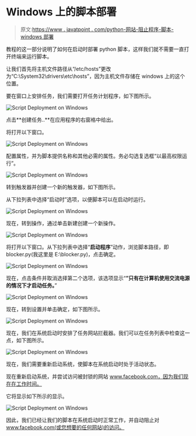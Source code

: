 # Windows 上的脚本部署

> 原文:[https://www . javatpoint . com/python-网站-阻止程序-脚本-windows 部署](https://www.javatpoint.com/python-website-blocker-script-deployment-on-windows)

教程的这一部分说明了如何在启动时部署 python 脚本，这样我们就不需要一直打开终端来运行脚本。

让我们首先将主机文件路径从“/etc/hosts”更改为“C:\System32\drivers\etc\hosts”，因为主机文件存储在 windows 上的这个位置。

要在窗口上安排任务，我们需要打开任务计划程序，如下图所示。

![Script Deployment on Windows](../Images/fd1c348f3a022ea35e0f014c45271afe.png)

点击**创建任务..**在应用程序的右窗格中给出。

将打开以下窗口。

![Script Deployment on Windows](../Images/b9e55653ca7fb5918089a143505afdc2.png)

配置属性，并为脚本提供名称和其他必需的属性。务必勾选复选框“以最高权限运行”。

![Script Deployment on Windows](../Images/0155dfe215835155a12d7ea06cdddd8f.png)

转到触发器并创建一个新的触发器，如下图所示。

从下拉列表中选择“启动时”选项，以便脚本可以在启动时运行。

![Script Deployment on Windows](../Images/fff3e3f54c7cbf62c8caf23c332c8b11.png)

现在，转到操作，通过单击新建创建一个新操作。

![Script Deployment on Windows](../Images/3be52241040d91ade4523b449b18d07b.png)

将打开以下窗口。从下拉列表中选择“**启动程序**”动作，浏览脚本路径，即 blocker.py(我这里是 E:\blocker.py)，点击确定。

![Script Deployment on Windows](../Images/9aaa2dafeafdbdcdbcb982b1101ff345.png)

现在，点击条件并取消选择第二个选项，该选项显示“**”只有在计算机使用交流电源的情况下才启动任务。**”

![Script Deployment on Windows](../Images/8a7890360e8a2264a3ffcbcaae4e42d2.png)

现在，转到设置并单击确定，如下图所示。

![Script Deployment on Windows](../Images/41bbd221e2951bdf132639111cbdd1d4.png)

现在，我们在系统启动时安排了任务网站拦截器。我们可以在任务列表中检查这一点，如下图所示。

![Script Deployment on Windows](../Images/207efc183ed2902b37d4e5a88972ffaa.png)

现在，我们需要重新启动系统，使脚本在系统启动时处于活动状态。

现在重新启动系统，并尝试访问被封锁的网站 www.facebook.com，因为我们现在在工作时间。

它将显示如下所示的显示。

![Script Deployment on Windows](../Images/494dee2198e4b60e3495748b7eab82d6.png)

因此，我们已经让我们的脚本在系统启动时正常工作，并自动阻止对 www.facebook.com(或您想要的任何网站)的访问。
